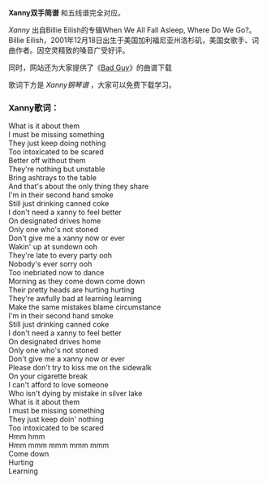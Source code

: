 

**Xanny双手简谱** 和五线谱完全对应。

_Xanny_ 出自Billie Eilish的专辑When We All Fall Asleep, Where Do We Go?。Billie
Eilish，2001年12月18日出生于美国加利福尼亚州洛杉矶，美国女歌手、词曲作者。因空灵精致的嗓音广受好评。

同时，网站还为大家提供了《[Bad Guy](Music-10314-Bad-Guy-Billie-Eilish.html "Bad Guy")》的曲谱下载

歌词下方是 _Xanny钢琴谱_ ，大家可以免费下载学习。

### Xanny歌词：

What is it about them  
I must be missing something  
They just keep doing nothing  
Too intoxicated to be scared  
Better off without them  
They're nothing but unstable  
Bring ashtrays to the table  
And that's about the only thing they share  
I'm in their second hand smoke  
Still just drinking canned coke  
I don't need a xanny to feel better  
On designated drives home  
Only one who's not stoned  
Don't give me a xanny now or ever  
Wakin' up at sundown ooh  
They're late to every party ooh  
Nobody's ever sorry ooh  
Too inebriated now to dance  
Morning as they come down come down  
Their pretty heads are hurting hurting  
They're awfully bad at learning learning  
Make the same mistakes blame circumstance  
I'm in their second hand smoke  
Still just drinking canned coke  
I don't need a xanny to feel better  
On designated drives home  
Only one who's not stoned  
Don't give me a xanny now or ever  
Please don't try to kiss me on the sidewalk  
On your cigarette break  
I can't afford to love someone  
Who isn't dying by mistake in silver lake  
What is it about them  
I must be missing something  
They just keep doin' nothing  
Too intoxicated to be scared  
Hmm hmm  
Hmm mmm mmm mmm mmm  
Come down  
Hurting  
Learning

